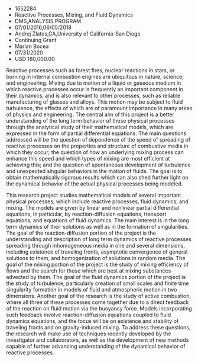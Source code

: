 
* 1652284
* Reactive Processes, Mixing, and Fluid Dynamics
* DMS,ANALYSIS PROGRAM
* 07/01/2016,06/05/2018
* Andrej Zlatos,CA,University of California-San Diego
* Continuing Grant
* Marian Bocea
* 07/31/2020
* USD 180,000.00

Reactive processes such as forest fires, nuclear reactions in stars, or burning
in internal combustion engines are ubiquitous in nature, science, and
engineering. Mixing due to motion of a liquid or gaseous medium in which
reactive processes occur is frequently an important component in their dynamics,
and is also relevant to other processes, such as reliable manufacturing of
glasses and alloys. This motion may be subject to fluid turbulence, the effects
of which are of paramount importance in many areas of physics and engineering.
The central aim of this project is a better understanding of the long term
behavior of these physical processes through the analytical study of their
mathematical models, which are expressed in the form of partial differential
equations. The main questions addressed will be the question of dependence of
the speed of spreading of reactive processes on the properties and structure of
combustive media in which they occur; the question of how an underlying mixing
process can enhance this speed and which types of mixing are most efficient at
achieving this; and the question of spontaneous development of turbulence and
unexpected singular behaviors in the motion of fluids. The goal is to obtain
mathematically rigorous results which can also shed further light on the
dynamical behavior of the actual physical processes being modeled.

This research project studies mathematical models of several important physical
processes, which include reactive processes, fluid dynamics, and mixing. The
models are given by linear and nonlinear partial differential equations, in
particular, by reaction-diffusion equations, transport equations, and equations
of fluid dynamics. The main interest is in the long term dynamics of their
solutions as well as in the formation of singularities. The goal of the
reaction-diffusion portion of the project is the understanding and description
of long term dynamics of reactive processes spreading through inhomogeneous
media in one and several dimensions, including existence of traveling fronts,
asymptotic convergence of general solutions to them, and homogenization of
solutions in random media. The goal of the mixing portion of the project is the
study of mixing efficiency of flows and the search for those which are best at
mixing substances advected by them. The goal of the fluid dynamics portion of
the project is the study of turbulence, particularly creation of small scales
and finite time singularity formation in models of fluid and atmospheric motion
in two dimensions. Another goal of the research is the study of active
combustion, where all three of these processes come together due to a direct
feedback of the reaction on fluid motion via the buoyancy force. Models
incorporating such feedback involve reaction-diffusion equations coupled to
fluid dynamics equations, and the focus will be on existence and stability of
traveling fronts and on gravity-induced mixing. To address these questions, the
research will make use of techniques recently developed by the investigator and
collaborators, as well as the development of new methods capable of further
advancing understanding of the dynamical behavior of reactive processes.
